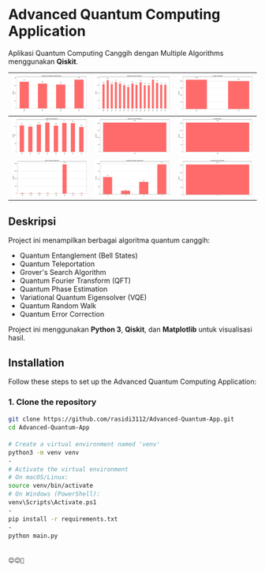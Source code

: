 
# Advanced Quantum Computing Application

Aplikasi Quantum Computing Canggih dengan Multiple Algorithms menggunakan **Qiskit**.


| ![Entanglement](images/Figure_2.png) | ![Teleportation](images/Figure_5.png) | ![Grover](images/Figure_10.png)|
|-----------------------------------------|-------------------------------------------|-------------------------------|
| ![QFT](images/Figure_3.png)                  | ![Phase Estimation](images/Figure_6.png)    | ![VQE](images/Figure_8.png)       |
| ![Quantum Walk](images/Figure_4.png)        | ![Error Correction](images/Figure_7.png)    | ![Custom GHZ](images/Figure_9.png) |



## Deskripsi
Project ini menampilkan berbagai algoritma quantum canggih:
- Quantum Entanglement (Bell States)
- Quantum Teleportation
- Grover's Search Algorithm
- Quantum Fourier Transform (QFT)
- Quantum Phase Estimation
- Variational Quantum Eigensolver (VQE)
- Quantum Random Walk
- Quantum Error Correction

Project ini menggunakan **Python 3**, **Qiskit**, dan **Matplotlib** untuk visualisasi hasil.

## Installation

Follow these steps to set up the Advanced Quantum Computing Application:

### 1. Clone the repository

```bash
git clone https://github.com/rasidi3112/Advanced-Quantum-App.git
cd Advanced-Quantum-App

# Create a virtual environment named 'venv'
python3 -m venv venv
-
# Activate the virtual environment
# On macOS/Linux:
source venv/bin/activate
# On Windows (PowerShell):
venv\Scripts\Activate.ps1
-
pip install -r requirements.txt
-
python main.py


😊😊🫰
